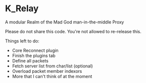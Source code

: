 # K_Relay
A modular Realm of the Mad God man-in-the-middle Proxy

Please do not share this code. You're not allowed to re-release this.

Things left to do:
- Core Reconnect plugin
- Finish the plugins tab
- Define all packets
- Fetch server list from char/list (optional)
- Overload packet member indexors 
- More that I can't think of at the moment
